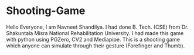 # Shooting-Game
Hello Everyone, 
I am Navneet Shandilya. I had done B. Tech. (CSE) from Dr. Shakuntala Misra National Rehabilitation University. I had made this game with python using PGZero, CV2 and Mediapipe.
This is a shooting game which anyone can simulate through their gesture (Forefinger and Thumb).
